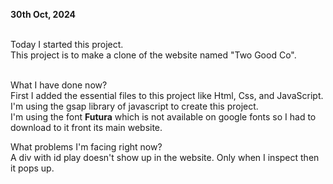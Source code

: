 **30th Oct, 2024** <br><br>

Today I started this project.<br>
This project is to make a clone of the website named "Two Good Co".<br><br>

What I have done now?<br>
First I added the essential files to this project like Html, Css, and JavaScript.<br>
I'm using the gsap library of javascript to create this project.<br>
I'm using the font **Futura** which is not available on google fonts so I had to download to it front its main website.<br>

What problems I'm facing right now?<br>
A div with id play doesn't show up in the website. Only when I inspect then it pops up.<br>
